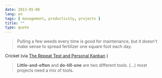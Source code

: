 ```yaml
---
date: 2013-05-08
lang: en
tags: [ management, productivity, projects ]
title: ""
type: quote
---
```


> Pulling a few weeds every time is good for maintenance, but it doesn't
> make sense to spread fertilizer one square foot each day.

Cricket (via [The Repeat Test
and Personal Kanban](http://markforster.squarespace.com/forum/post/2114490#post2120171)
)

> **Little-and-often** and **do-till-one** are two different tools.
> (...) most projects need a mix of tools.


